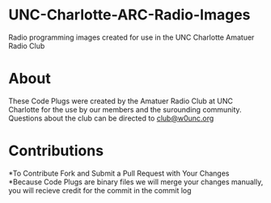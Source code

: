 # UNC-Charlotte-ARC-Radio-Images
Radio programming images created for use in the UNC Charlotte Amatuer Radio Club 

# About
These Code Plugs were created by the Amatuer Radio Club at UNC Charlotte for the use by our members and the surounding community. Questions about the club can be directed to club@w0unc.org
# Contributions
*To Contribute Fork and Submit a Pull Request with Your Changes
  *Because Code Plugs are binary files we will merge your changes manually, you will recieve credit for the commit in the commit log
  
